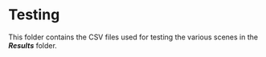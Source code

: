 # Testing

This folder contains the CSV files used for testing the various scenes in the ***Results*** folder.